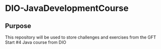 # DIO-JavaDevelopmentCourse

## Purpose

This repository will be used to store challenges and exercises from the GFT Start #4 Java course from DIO
